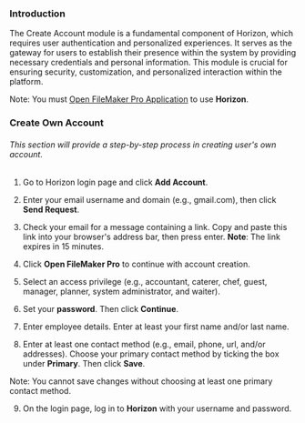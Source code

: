 ### Introduction

The Create Account module is a fundamental component of Horizon, which requires user authentication and personalized experiences. It serves as the gateway for users to establish their presence within the system by providing necessary credentials and personal information. This module is crucial for ensuring security, customization, and personalized interaction within the platform.

Note: You must [Open FileMaker Pro Application](Open%20FileMaker%20Pro%20Application.md) to use **Horizon**. 
### Create Own Account
###### This section will provide a step-by-step process in creating user's own account.

1. Go to Horizon login page and click **Add Account**.

2. Enter your email username and domain (e.g., gmail.com), then click **Send Request**.

3. Check your email for a message containing a link. Copy and paste this link into your browser's address bar, then press enter. 
	**Note**: The link expires in 15 minutes.
	
4. Click **Open FileMaker Pro** to continue with account creation.

5. Select an access privilege (e.g., accountant, caterer, chef, guest, manager, planner, system administrator, and waiter). 

6. Set your **password**. Then click **Continue**.

7. Enter employee details. Enter at least your first name and/or last name.

8. Enter at least one contact method (e.g., email, phone, url, and/or addresses). Choose your primary contact method by ticking the box under **Primary**. Then click **Save**.

Note: You cannot save changes without choosing at least one primary contact method. 

9. On the login page, log in to **Horizon** with your username and password.
